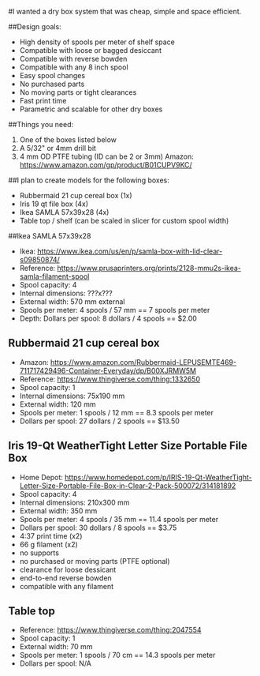 #I wanted a dry box system that was cheap, simple and space efficient.

##Design goals:
- High density of spools per meter of shelf space
- Compatible with loose or bagged desiccant
- Compatible with reverse bowden
- Compatible with any 8 inch spool
- Easy spool changes
- No purchased parts
- No moving parts or tight clearances
- Fast print time
- Parametric and scalable for other dry boxes

##Things you need:

1. One of the boxes listed below
2. A 5/32" or 4mm drill bit
3. 4 mm OD PTFE tubing (ID can be 2 or 3mm)
    Amazon: https://www.amazon.com/gp/product/B01CUPV9KC/

##I plan to create models for the following boxes:
- Rubbermaid 21 cup cereal box (1x)
- Iris 19 qt file box (4x)
- Ikea SAMLA 57x39x28 (4x)
- Table top / shelf (can be scaled in slicer for custom spool width)

##Ikea SAMLA 57x39x28

- Ikea: https://www.ikea.com/us/en/p/samla-box-with-lid-clear-s09850874/
- Reference: https://www.prusaprinters.org/prints/2128-mmu2s-ikea-samla-filament-spool
- Spool capacity: 4
- Internal dimensions: ???x???
- External width: 570 mm external
- Spools per meter: 4 spools / 57 mm == 7 spools per meter
- Depth: Dollars per spool: 8 dollars / 4 spools == $2.00

## Rubbermaid 21 cup cereal box

- Amazon: https://www.amazon.com/Rubbermaid-LEPUSEMTE469-711717429496-Container-Everyday/dp/B00XJRMW5M
- Reference: https://www.thingiverse.com/thing:1332650
- Spool capacity: 1
- Internal dimensions: 75x190 mm
- External width: 120 mm
- Spools per meter: 1 spools / 12 mm == 8.3 spools per meter
- Dollars per spool: 27 dollars / 2 spools == $13.50

## Iris 19-Qt WeatherTight Letter Size Portable File Box

- Home Depot: https://www.homedepot.com/p/IRIS-19-Qt-WeatherTight-Letter-Size-Portable-File-Box-in-Clear-2-Pack-500072/314181892
- Spool capacity: 4
- Internal dimensions: 210x300 mm
- External width: 350 mm
- Spools per meter: 4 spools / 35 mm == 11.4 spools per meter
- Dollars per spool: 30 dollars / 8 spools == $3.75
- 4:37 print time (x2)
- 66 g filament (x2)
- no supports
- no purchased or moving parts (PTFE optional)
- clearance for loose dessicant
- end-to-end reverse bowden
- compatible with any filament

## Table top

- Reference: https://www.thingiverse.com/thing:2047554
- Spool capacity: 1
- External width: 70 mm
- Spools per meter: 1 spools / 70 cm == 14.3 spools per meter
- Dollars per spool: N/A
